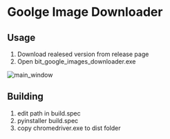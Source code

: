 

# Goolge Image Downloader

## Usage
1. Download realesed version from release page
2. Open bit_google_images_downloader.exe

![main_window]("images/main_window.jpg")


## Building
1. edit path in build.spec
2. pyinstaller build.spec
3. copy chromedriver.exe to dist folder